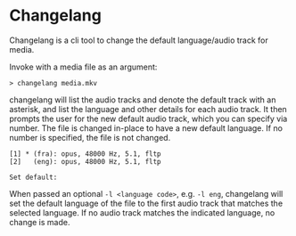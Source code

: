 # Changelang

Changelang is a cli tool to change the default language/audio track for media.

Invoke with a media file as an argument:

```
> changelang media.mkv
```

changelang will list the audio tracks and denote the default track with an asterisk, and list the language and other details for each audio track. 
It then prompts the user for the new default audio track, which you can specify via number. The file is changed in-place to have a new default language. If no number is specified, the file is not changed.

```
[1] * (fra): opus, 48000 Hz, 5.1, fltp
[2]   (eng): opus, 48000 Hz, 5.1, fltp

Set default: 
```

When passed an optional `-l <language code>`, e.g. `-l eng`, changelang will set the default language of the file to the first audio track that matches the selected language. If no audio track matches the indicated language, no change is made.